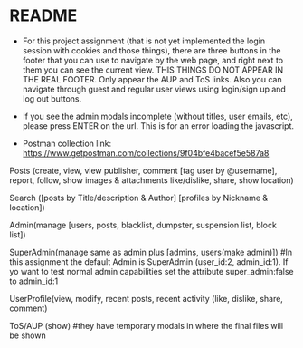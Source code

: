 # README

* For this project assignment (that is not yet implemented the login session with cookies and those things), there are three buttons in the footer that you can use to navigate by the web page, and right next to them you can see the current view. THIS THINGS DO NOT APPEAR IN THE REAL FOOTER. Only appear the AUP and ToS links.
Also you can navigate through guest and regular user views using login/sign up and log out buttons.

* If you see the admin modals incomplete (without titles, user emails, etc), please press ENTER on the url. This is for an error loading the javascript.

* Postman collection link: https://www.getpostman.com/collections/9f04bfe4bacef5e587a8


Posts (create, view, view publisher, comment [tag user by @username], report, follow, 
show images & attachments like/dislike, share, show location)

Search ([posts by Title/description & Author] [profiles by Nickname & location])

Admin(manage [users, posts, blacklist, dumpster, suspension list, block list])

SuperAdmin(manage same as admin plus [admins, users(make admin)]) #In 
this assignment the default Admin is SuperAdmin (user_id:2, admin_id:1). If yo want to test 
normal admin capabilities set the attribute super_admin:false to
admin_id:1


UserProfile(view, modify, recent posts, recent activity (like, dislike, share, comment)

ToS/AUP (show) #they have temporary modals in where the final files will be shown
